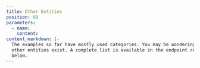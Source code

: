 ```yaml
---
title: Other Entities
position: 60
parameters:
  - name:
    content:
content_markdown: |-
  The examples so far have mostly used categories. You may be wondering what
  other entities exist. A complete list is available in the endpoint reference
  below.
---
```

